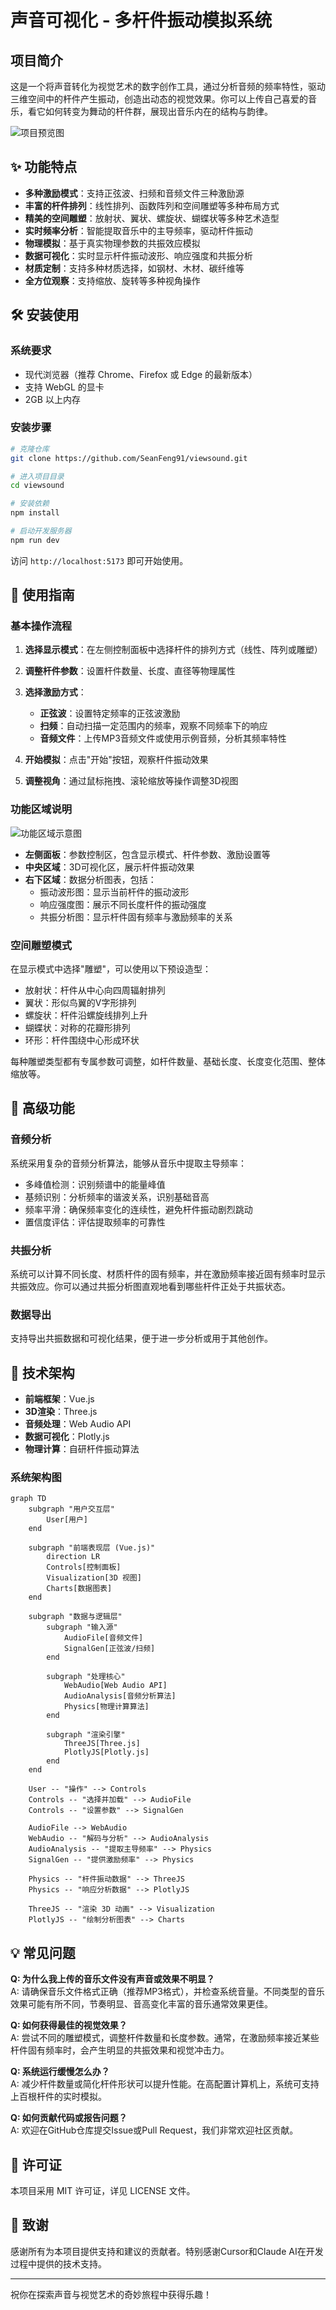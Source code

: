 # 声音可视化 - 多杆件振动模拟系统

## 项目简介

这是一个将声音转化为视觉艺术的数字创作工具，通过分析音频的频率特性，驱动三维空间中的杆件产生振动，创造出动态的视觉效果。你可以上传自己喜爱的音乐，看它如何转变为舞动的杆件群，展现出音乐内在的结构与韵律。

![项目预览图](这里放一张项目的截图)

## ✨ 功能特点

- **多种激励模式**：支持正弦波、扫频和音频文件三种激励源
- **丰富的杆件排列**：线性排列、函数阵列和空间雕塑等多种布局方式
- **精美的空间雕塑**：放射状、翼状、螺旋状、蝴蝶状等多种艺术造型
- **实时频率分析**：智能提取音乐中的主导频率，驱动杆件振动
- **物理模拟**：基于真实物理参数的共振效应模拟
- **数据可视化**：实时显示杆件振动波形、响应强度和共振分析
- **材质定制**：支持多种材质选择，如钢材、木材、碳纤维等
- **全方位观察**：支持缩放、旋转等多种视角操作

## 🛠️ 安装使用

### 系统要求

- 现代浏览器（推荐 Chrome、Firefox 或 Edge 的最新版本）
- 支持 WebGL 的显卡
- 2GB 以上内存

### 安装步骤

```bash
# 克隆仓库
git clone https://github.com/SeanFeng91/viewsound.git

# 进入项目目录
cd viewsound

# 安装依赖
npm install

# 启动开发服务器
npm run dev
```

访问 `http://localhost:5173` 即可开始使用。

## 📖 使用指南

### 基本操作流程

1. **选择显示模式**：在左侧控制面板中选择杆件的排列方式（线性、阵列或雕塑）
2. **调整杆件参数**：设置杆件数量、长度、直径等物理属性
3. **选择激励方式**：
   - **正弦波**：设置特定频率的正弦波激励
   - **扫频**：自动扫描一定范围内的频率，观察不同频率下的响应
   - **音频文件**：上传MP3音频文件或使用示例音频，分析其频率特性

4. **开始模拟**：点击"开始"按钮，观察杆件振动效果
5. **调整视角**：通过鼠标拖拽、滚轮缩放等操作调整3D视图

### 功能区域说明

![功能区域示意图](这里放一张标注了功能区域的截图)

- **左侧面板**：参数控制区，包含显示模式、杆件参数、激励设置等
- **中央区域**：3D可视化区，展示杆件振动效果
- **右下区域**：数据分析图表，包括：
  - 振动波形图：显示当前杆件的振动波形
  - 响应强度图：展示不同长度杆件的振动强度
  - 共振分析图：显示杆件固有频率与激励频率的关系

### 空间雕塑模式

在显示模式中选择"雕塑"，可以使用以下预设造型：
- 放射状：杆件从中心向四周辐射排列
- 翼状：形似鸟翼的V字形排列
- 螺旋状：杆件沿螺旋线排列上升
- 蝴蝶状：对称的花瓣形排列
- 环形：杆件围绕中心形成环状

每种雕塑类型都有专属参数可调整，如杆件数量、基础长度、长度变化范围、整体缩放等。

## 🔧 高级功能

### 音频分析

系统采用复杂的音频分析算法，能够从音乐中提取主导频率：
- 多峰值检测：识别频谱中的能量峰值
- 基频识别：分析频率的谐波关系，识别基础音高
- 频率平滑：确保频率变化的连续性，避免杆件振动剧烈跳动
- 置信度评估：评估提取频率的可靠性

### 共振分析

系统可以计算不同长度、材质杆件的固有频率，并在激励频率接近固有频率时显示共振效应。你可以通过共振分析图直观地看到哪些杆件正处于共振状态。

### 数据导出

支持导出共振数据和可视化结果，便于进一步分析或用于其他创作。

## 🧩 技术架构

- **前端框架**：Vue.js
- **3D渲染**：Three.js
- **音频处理**：Web Audio API
- **数据可视化**：Plotly.js
- **物理计算**：自研杆件振动算法

### 系统架构图

```mermaid
graph TD
    subgraph "用户交互层"
        User[用户]
    end

    subgraph "前端表现层 (Vue.js)"
        direction LR
        Controls[控制面板]
        Visualization[3D 视图]
        Charts[数据图表]
    end

    subgraph "数据与逻辑层"
        subgraph "输入源"
            AudioFile[音频文件]
            SignalGen[正弦波/扫频]
        end

        subgraph "处理核心"
            WebAudio[Web Audio API]
            AudioAnalysis[音频分析算法]
            Physics[物理计算算法]
        end

        subgraph "渲染引擎"
            ThreeJS[Three.js]
            PlotlyJS[Plotly.js]
        end
    end

    User -- "操作" --> Controls
    Controls -- "选择并加载" --> AudioFile
    Controls -- "设置参数" --> SignalGen

    AudioFile --> WebAudio
    WebAudio -- "解码与分析" --> AudioAnalysis
    AudioAnalysis -- "提取主导频率" --> Physics
    SignalGen -- "提供激励频率" --> Physics

    Physics -- "杆件振动数据" --> ThreeJS
    Physics -- "响应分析数据" --> PlotlyJS

    ThreeJS -- "渲染 3D 动画" --> Visualization
    PlotlyJS -- "绘制分析图表" --> Charts
```

## 💡 常见问题

**Q: 为什么我上传的音乐文件没有声音或效果不明显？**  
A: 请确保音乐文件格式正确（推荐MP3格式），并检查系统音量。不同类型的音乐效果可能有所不同，节奏明显、音高变化丰富的音乐通常效果更佳。

**Q: 如何获得最佳的视觉效果？**  
A: 尝试不同的雕塑模式，调整杆件数量和长度参数。通常，在激励频率接近某些杆件固有频率时，会产生明显的共振效果和视觉冲击力。

**Q: 系统运行缓慢怎么办？**  
A: 减少杆件数量或简化杆件形状可以提升性能。在高配置计算机上，系统可支持上百根杆件的实时模拟。

**Q: 如何贡献代码或报告问题？**  
A: 欢迎在GitHub仓库提交Issue或Pull Request，我们非常欢迎社区贡献。

## 📝 许可证

本项目采用 MIT 许可证，详见 LICENSE 文件。

## 🙏 致谢

感谢所有为本项目提供支持和建议的贡献者。特别感谢Cursor和Claude AI在开发过程中提供的技术支持。

---

祝你在探索声音与视觉艺术的奇妙旅程中获得乐趣！
